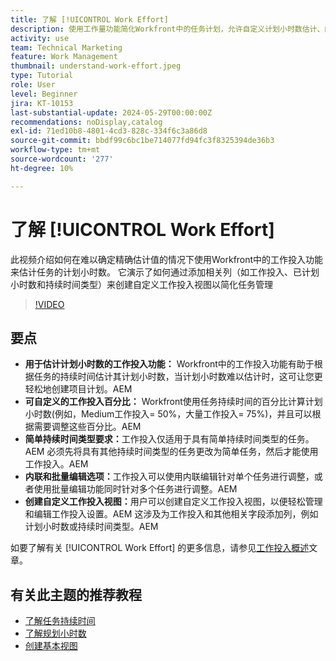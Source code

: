 ```yaml
---
title: 了解 [!UICONTROL Work Effort]
description: 使用工作量功能简化Workfront中的任务计划，允许自定义计划小时数估计、内联和批量编辑以及自定义视图，以实现高效的项目管理。
activity: use
team: Technical Marketing
feature: Work Management
thumbnail: understand-work-effort.jpeg
type: Tutorial
role: User
level: Beginner
jira: KT-10153
last-substantial-update: 2024-05-29T00:00:00Z
recommendations: noDisplay,catalog
exl-id: 71ed10b8-4801-4cd3-828c-334f6c3a86d8
source-git-commit: bbdf99c6bc1be714077fd94fc3f8325394de36b3
workflow-type: tm+mt
source-wordcount: '277'
ht-degree: 10%

---
```


# 了解 [!UICONTROL Work Effort]

此视频介绍如何在难以确定精确估计值的情况下使用Workfront中的工作投入功能来估计任务的计划小时数。
它演示了如何通过添加相关列（如工作投入、已计划小时数和持续时间类型）来创建自定义工作投入视图以简化任务管理

>[!VIDEO](https://video.tv.adobe.com/v/3429446/?quality=12&learn=on&enablevpops=1)

## 要点

* **用于估计计划小时数的工作投入功能：** Workfront中的工作投入功能有助于根据任务的持续时间估计其计划小时数，当计划小时数难以估计时，这可让您更轻松地创建项目计划。&#x200B;AEM
* **可自定义的工作投入百分比：** Workfront使用任务持续时间的百分比计算计划小时数(例如，Medium工作投入= 50%，大量工作投入= 75%)，并且可以根据需要调整这些百分比。&#x200B;AEM
* **简单持续时间类型要求：**&#x200B;工作投入仅适用于具有简单持续时间类型的任务。&#x200B;AEM 必须先将具有其他持续时间类型的任务更改为简单任务，然后才能使用工作投入。&#x200B;AEM
* **内联和批量编辑选项：**&#x200B;工作投入可以使用内联编辑针对单个任务进行调整，或者使用批量编辑功能同时针对多个任务进行调整。&#x200B;AEM
* **创建自定义工作投入视图：**&#x200B;用户可以创建自定义工作投入视图，以便轻松管理和编辑工作投入设置。&#x200B;AEM 这涉及为工作投入和其他相关字段添加列，例如计划小时数或持续时间类型。&#x200B;AEM


如要了解有关 [!UICONTROL Work Effort] 的更多信息，请参见[工作投入概述](https://experienceleague.adobe.com/docs/workfront/using/manage-work/tasks/task-information/work-effort.html?lang=zh-Hans)文章。


## 有关此主题的推荐教程

* [了解任务持续时间](/help/manage-work/tasks/understand-task-durations.md)
* [了解规划小时数](/help/manage-work/tasks/understand-planned-hours.md)
* [创建基本视图](/help/reporting/basic-reporting/create-a-basic-view.md)
